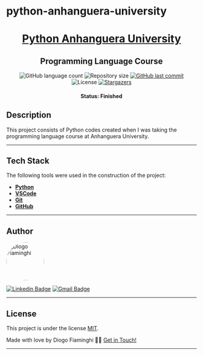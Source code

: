 # python-anhanguera-university

<h1 align="center">
   <a href="#"> Python Anhanguera University </a>
</h1>

<h2 align="center">
    Programming Language Course
</h2>

<p align="center">
  <img alt="GitHub language count" src="https://img.shields.io/github/languages/count/diogofiaminghi/python-anhanguera-university?color=%2304D361">

  <img alt="Repository size" src="https://img.shields.io/github/repo-size/diogofiaminghi/python-anhanguera-university">

   <a href="https://github.com/diogofiaminghi/python-anhanguera-university/commits/master">
    <img alt="GitHub last commit" src="https://img.shields.io/github/last-commit/diogofiaminghi/
python-anhanguera-university">
  </a>
    
   <img alt="License" src="https://img.shields.io/badge/license-MIT-brightgreen">
	
   <a href="https://github.com/diogofiaminghi/python-anhanguera-university/stargazers">
    <img alt="Stargazers" src="https://img.shields.io/github/stars/diogofiaminghi/
python-anhanguera-university?style=social">
  </a>
</p>


<h4 align="center"> 
	 Status: Finished
</h4>

## Description

This project consists of Python codes created when I was taking the programming language course at Anhanguera University.

---

## Tech Stack

The following tools were used in the construction of the project:

-   **[Python](https://python.org)**
-   **[VSCode](https://code.visualstudio.com/)**
-   **[Git](https://git-scm.com/)**
-   **[GitHub](https://github.com/)**

---

## Author

<a href="https://www.linkedin.com/in/diogofiaminghi/">
 <img style="border-radius: 50%;" src="https://avatars.githubusercontent.com/u/100308537?s=400&u=abd27efe08d079fba2776ad691516666e8339aa5&v=4" width="100px;" alt="Diogo Fiaminghi"/>
	
[![Linkedin Badge](https://img.shields.io/badge/-Diogo_Fiaminghi-blue?style=flat-square&logo=Linkedin&logoColor=white&link=https://www.linkedin.com/in/diogofiaminghi/)](https://www.linkedin.com/in/diogofiaminghi/) 
[![Gmail Badge](https://img.shields.io/badge/-diogofiaminghi@gmail.com-c14438?style=flat-square&logo=Gmail&logoColor=white&link=mailto:diogofiaminghi@gmail.com)](mailto:diogofiaminghi@gmail.com)

---

## License

This project is under the license [MIT](https://github.com/diogofiaminghi/terraform-application-auto-scaling/blob/1804cdb66b6d73a1ff8b62d92cacad6110d655d7/LICENSE).

Made with love by Diogo Fiaminghi 👋🏽 [Get in Touch!](Https://www.linkedin.com/in/diogofiaminghi/)

---
